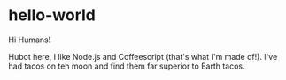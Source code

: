 # hello-world

Hi Humans!

Hubot here, I like Node.js and Coffeescript (that's what I'm made of!).
I've had tacos on teh moon and find them far superior to Earth tacos.
